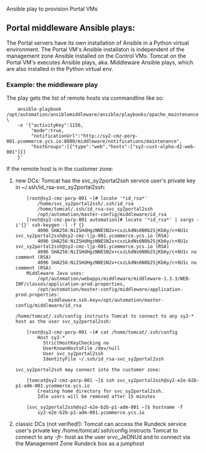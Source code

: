 Ansible play to provision Portal VMs

## Portal middleware Ansible plays:

The Portal servers have its own installation of Ansible in a Python virtual environment.
The Portal VM's Ansible installaton is independent of the management zone Ansible installed on the Control VMs.
Tomcat on the Portal VM's executes Ansible plays, aka. Middleware Ansible plays, which are also installed in the Python virtual env.

### Example: the middleware play

The play gets the list of remote hosts via commandline like so:
```
    ansible-playbook /opt/automation/ansiblemiddleware/ansible/playbooks/apache_maintenance.yml \
    -e '{"activityKey":1156,
         "mode":true,
         "notificationUrl":"http://sy2-cmz-porp-001.ycommerce.ycs.io:8080/middleware/notifications/maintenance",
         "hostGroups":[{"type":"web","hosts":["sy2-cust-alpha-d2-web-001"]}]
    }'
```
If the remote host is in the customer zone:

1. new DCs:
    Tomcat has the svc_sy2portal2ssh service user's private key in ~/.ssh/id_rsa-svc_sy2portal2ssh:
    ```
        [root@sy2-cmz-porp-001 ~]# locate '*id_rsa*'
            /home/svc_sy2portal2ssh/.ssh/id_rsa
            /home/tomcat/.ssh/id_rsa-svc_sy2portal2ssh
            /opt/automation/master-config/middleware/id_rsa
        [root@sy2-cmz-porp-001 automation]# locate '*id_rsa*' | xargs -i'{}' ssh-keygen -l -f {}
            4096 SHA256:NiISHdHgzNNESN2x+cxzLkdNs6N0b2SjKb6y/c+8U1c svc_sy2portal2ssh@sy2-cmz-ljp-001.ycommerce.ycs.io (RSA)
            4096 SHA256:NiISHdHgzNNESN2x+cxzLkdNs6N0b2SjKb6y/c+8U1c svc_sy2portal2ssh@sy2-cmz-ljp-001.ycommerce.ycs.io (RSA)
            4096 SHA256:NiISHdHgzNNESN2x+cxzLkdNs6N0b2SjKb6y/c+8U1c no comment (RSA)
            4096 SHA256:NiISHdHgzNNESN2x+cxzLkdNs6N0b2SjKb6y/c+8U1c no comment (RSA)
        Middleware Java uses:
            /opt/automation/webapps/middleware/middleware-1.3.3/WEB-INF/classes/application-prod.properties,
            /opt/automation/master-config/middleware/application-prod.properties:
                middleware.ssh.key=/opt/automation/master-config/middleware/id_rsa

    /home/tomcat/.ssh/config instructs Tomcat to connect to any sy2-* host as the user svc_sy2portal2ssh:

        [root@sy2-cmz-porp-001 ~]# cat /home/tomcat/.ssh/config
            Host sy2-*
              StrictHostKeyChecking no
              UserKnownHostsFile /dev/null
              User svc_sy2portal2ssh
              IdentityFile ~/.ssh/id_rsa-svc_sy2portal2ssh

    svc_sy2portal2ssh may connect into the customer zone:

        [tomcat@sy2-cmz-porp-001 ~]$ ssh svc_sy2portal2ssh@sy2-e2e-b2b-p1-adm-001.ycommerce.ycs.io
            Creating home directory for svc_sy2portal2ssh.
            Idle users will be removed after 15 minutes

        [svc_sy2portal2ssh@sy2-e2e-b2b-p1-adm-001 ~]$ hostname -f
            sy2-e2e-b2b-p1-adm-001.ycommerce.ycs.io
    ```
2. classic DCs (not verified!):
    Tomcat can access the Rundeck service user's private key
    /home/tomcat/.ssh/config instructs Tomcat to connect to any *-fr-* host as the user srvc_JeDNUd
    and to connect via the Management Zone Rundeck box as a jumphost
